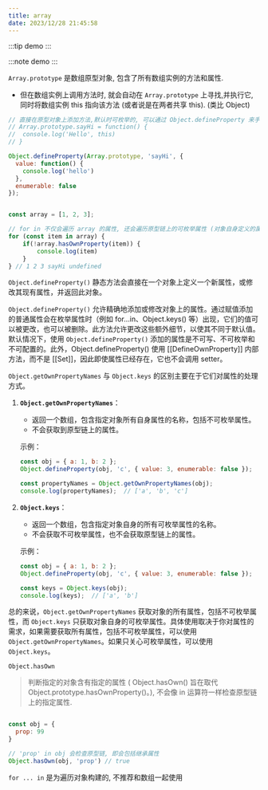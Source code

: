 ```yaml
---
title: array
date: 2023/12/28 21:45:58
---
```


:::tip
demo
:::

:::note
demo
:::

`Array.prototype` 是数组原型对象, 包含了所有数组实例的方法和属性.

* 但在数组实例上调用方法时, 就会自动在 `Array.prototype` 上寻找,并执行它, 同时将数组实例 this 指向该方法 (或者说是在两者共享 this). (类比 Object)

```js
// 直接在原型对象上添加方法,默认时可枚举的, 可以通过 Object.defineProperty 来手动更改 enumerable 的初始值, 以避免循环被遍历到
// Array.prototype.sayHi = function() {
// 	console.log('Hello', this)
// }

Object.defineProperty(Array.prototype, 'sayHi', {
  value: function() {
	console.log('hello')
  },
  enumerable: false
});


const array = [1, 2, 3];

// for in 不仅会遍历 array 的属性, 还会遍历原型链上的可枚举属性 (对象自身定义的属性), 比如手动添加到 Array.prototype 上的方法, 可以用 hasOwnProperty 进行判断属性是否为对象自身的属性.
for (const item in array) {
	if(!array.hasOwnProperty(item)) {
		console.log(item)
	}
} // 1 2 3 sayHi undefined
```

`Object.defineProperty()` 静态方法会直接在一个对象上定义一个新属性，或修改其现有属性，并返回此对象。

`Object.defineProperty()` 允许精确地添加或修改对象上的属性。通过赋值添加的普通属性会在枚举属性时（例如 for...in、Object.keys() 等）出现，它们的值可以被更改，也可以被删除。此方法允许更改这些额外细节，以使其不同于默认值。默认情况下，使用 `Object.defineProperty()` 添加的属性是不可写、不可枚举和不可配置的。此外，Object.defineProperty() 使用 [[DefineOwnProperty]] 内部方法，而不是 [[Set]]，因此即使属性已经存在，它也不会调用 setter。

`Object.getOwnPropertyNames` 与 `Object.keys` 的区别主要在于它们对属性的处理方式。

1. **`Object.getOwnPropertyNames`**：
   - 返回一个数组，包含指定对象所有自身属性的名称，包括不可枚举属性。
   - 不会获取到原型链上的属性。

   示例：
   ```javascript
   const obj = { a: 1, b: 2 };
   Object.defineProperty(obj, 'c', { value: 3, enumerable: false });

   const propertyNames = Object.getOwnPropertyNames(obj);
   console.log(propertyNames);  // ['a', 'b', 'c']
   ```

2. **`Object.keys`**：
   - 返回一个数组，包含指定对象自身的所有可枚举属性的名称。
   - 不会获取不可枚举属性，也不会获取原型链上的属性。

   示例：
   ```javascript
   const obj = { a: 1, b: 2 };
   Object.defineProperty(obj, 'c', { value: 3, enumerable: false });

   const keys = Object.keys(obj);
   console.log(keys);  // ['a', 'b']
   ```

总的来说，`Object.getOwnPropertyNames` 获取对象的所有属性，包括不可枚举属性，而 `Object.keys` 只获取对象自身的可枚举属性。具体使用取决于你对属性的需求，如果需要获取所有属性，包括不可枚举属性，可以使用 `Object.getOwnPropertyNames`。如果只关心可枚举属性，可以使用 `Object.keys`。

`Object.hasOwn`

> 判断指定的对象含有指定的属性 ( Object.hasOwn() 旨在取代 Object.prototype.hasOwnProperty()。), 不会像 in 运算符一样检查原型链上的指定属性.

```js

const obj = {
  prop: 99
}

// 'prop' in obj 会检查原型链, 即会包括继承属性
Object.hasOwn(obj, 'prop') // true
```

`for ... in` 是为遍历对象构建的, 不推荐和数组一起使用